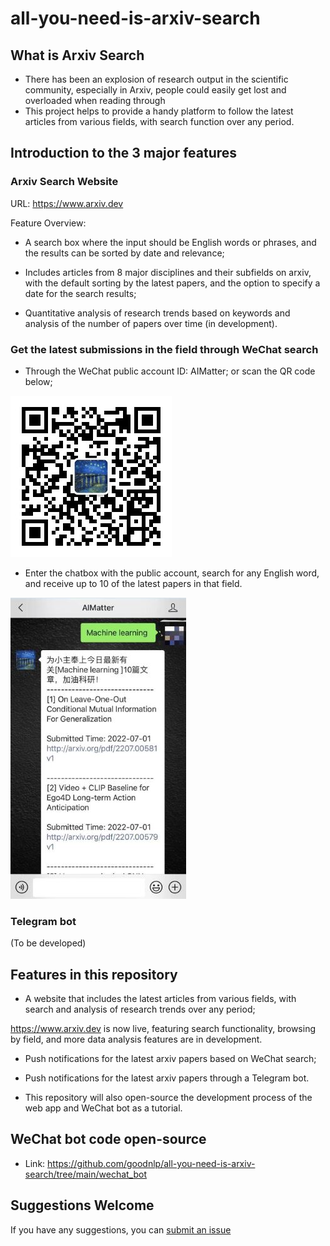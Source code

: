 # all-you-need-is-arxiv-search

## What is Arxiv Search

* There has been an explosion of research output in the scientific community, especially in Arxiv, people could easily get lost and overloaded when reading through
* This project helps to provide a handy platform to follow the latest articles from various fields, with search function over any period.




## Introduction to the 3 major features

### Arxiv Search Website

URL: https://www.arxiv.dev

Feature Overview:

* A search box where the input should be English words or phrases, and the results can be sorted by date and relevance;

* Includes articles from 8 major disciplines and their subfields on arxiv, with the default sorting by the latest papers, and the option to specify a date for the search results;

* Quantitative analysis of research trends based on keywords and analysis of the number of papers over time (in development).

### Get the latest submissions in the field through WeChat search

* Through the WeChat public account ID: AIMatter; or scan the QR code below;

![avatar](./pics/wechat_qr_code.jpg)

* Enter the chatbox with the public account, search for any English word, and receive up to 10 of the latest papers in that field.

![avatar](./pics/crop1.jpg)

### Telegram bot
(To be developed)

## Features in this repository

* A website that includes the latest articles from various fields, with search and analysis of research trends over any period;

https://www.arxiv.dev is now live, featuring search functionality, browsing by field, and more data analysis features are in development.


* Push notifications for the latest arxiv papers based on WeChat search;

* Push notifications for the latest arxiv papers through a Telegram bot.

* This repository will also open-source the development process of the web app and WeChat bot as a tutorial.



## WeChat bot code open-source

* Link: https://github.com/goodnlp/all-you-need-is-arxiv-search/tree/main/wechat_bot

## Suggestions Welcome

If you have any suggestions, you can [submit an issue](https://github.com/goodnlp/all-you-need-is-arxiv-search/issues)
